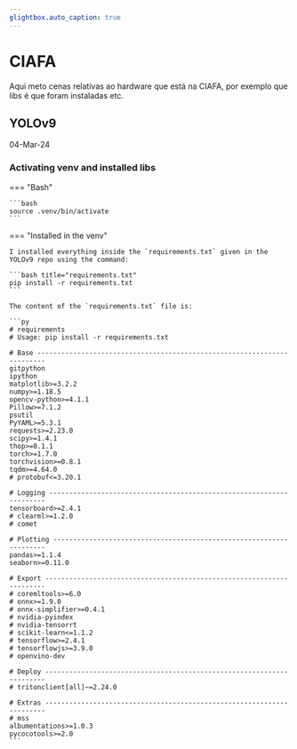 ```yaml
---
glightbox.auto_caption: true
---
```


# CIAFA

Aqui meto cenas relativas ao hardware que está na CIAFA, por exemplo que libs é que foram instaladas etc.


## YOLOv9

04-Mar-24

### Activating venv and installed libs

=== "Bash"

    ```bash
    source .venv/bin/activate
    ```

=== "Installed in the venv"

    I installed everything inside the `requirements.txt` given in the YOLOv9 repo using the command:

    ```bash title="requirements.txt"
    pip install -r requirements.txt
    ```

    The content of the `requirements.txt` file is:

    ```py
    # requirements
    # Usage: pip install -r requirements.txt

    # Base ------------------------------------------------------------------------
    gitpython
    ipython
    matplotlib>=3.2.2
    numpy>=1.18.5
    opencv-python>=4.1.1
    Pillow>=7.1.2
    psutil
    PyYAML>=5.3.1
    requests>=2.23.0
    scipy>=1.4.1
    thop>=0.1.1
    torch>=1.7.0
    torchvision>=0.8.1
    tqdm>=4.64.0
    # protobuf<=3.20.1

    # Logging ---------------------------------------------------------------------
    tensorboard>=2.4.1
    # clearml>=1.2.0
    # comet

    # Plotting --------------------------------------------------------------------
    pandas>=1.1.4
    seaborn>=0.11.0

    # Export ----------------------------------------------------------------------
    # coremltools>=6.0
    # onnx>=1.9.0
    # onnx-simplifier>=0.4.1
    # nvidia-pyindex
    # nvidia-tensorrt
    # scikit-learn<=1.1.2
    # tensorflow>=2.4.1
    # tensorflowjs>=3.9.0
    # openvino-dev

    # Deploy ----------------------------------------------------------------------
    # tritonclient[all]~=2.24.0

    # Extras ----------------------------------------------------------------------
    # mss
    albumentations>=1.0.3
    pycocotools>=2.0
    ``` 